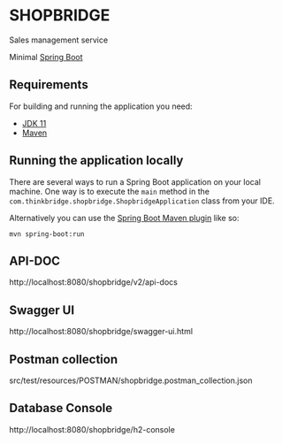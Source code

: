 # SHOPBRIDGE
Sales management service 

Minimal [Spring Boot](http://projects.spring.io/spring-boot/) 

## Requirements

For building and running the application you need:

- [JDK 11](http://www.oracle.com/technetwork/java/javase/downloads/jdk8-downloads-2133151.html)
- [Maven ](https://maven.apache.org)

## Running the application locally
  
There are several ways to run a Spring Boot application on your local machine. One way is to execute the `main` method in the `com.thinkbridge.shopbridge.ShopbridgeApplication` class from your IDE.

Alternatively you can use the [Spring Boot Maven plugin](https://docs.spring.io/spring-boot/docs/current/reference/html/build-tool-plugins-maven-plugin.html) like so:

```shell
mvn spring-boot:run
```

## API-DOC
http://localhost:8080/shopbridge/v2/api-docs

## Swagger UI
http://localhost:8080/shopbridge/swagger-ui.html

## Postman collection
src/test/resources/POSTMAN/shopbridge.postman_collection.json

## Database Console
http://localhost:8080/shopbridge/h2-console